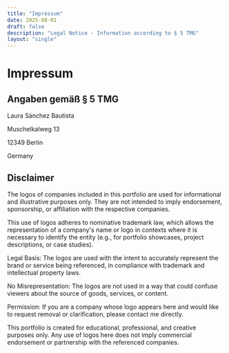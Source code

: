 ```yaml
---
title: "Impressum"
date: 2025-08-01
draft: false
description: "Legal Notice - Information according to § 5 TMG"
layout: "single"
---
```


# Impressum

## Angaben gemäß § 5 TMG

Laura Sánchez Bautista

Muschelkalweg 13

12349 Berlin

Germany


## Disclaimer


The logos of companies included in this portfolio are used for informational and illustrative purposes only. They are not intended to imply endorsement, sponsorship, or affiliation with the respective companies.

This use of logos adheres to nominative trademark law, which allows the representation of a company's name or logo in contexts where it is necessary to identify the entity (e.g., for portfolio showcases, project descriptions, or case studies).

Legal Basis: The logos are used with the intent to accurately represent the brand or service being referenced, in compliance with trademark and intellectual property laws.

No Misrepresentation: The logos are not used in a way that could confuse viewers about the source of goods, services, or content.

Permission: If you are a company whose logo appears here and would like to request removal or clarification, please contact me directly.

This portfolio is created for educational, professional, and creative purposes only. Any use of logos here does not imply commercial endorsement or partnership with the referenced companies.

